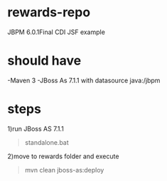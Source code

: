 rewards-repo
============

JBPM 6.0.1Final CDI JSF example

should have
============
-Maven 3
-JBoss As 7.1.1  with datasource java:/jbpm


steps
============

1)run JBoss AS 7.1.1  
>standalone.bat

2)move to rewards folder and execute
> mvn clean jboss-as:deploy
